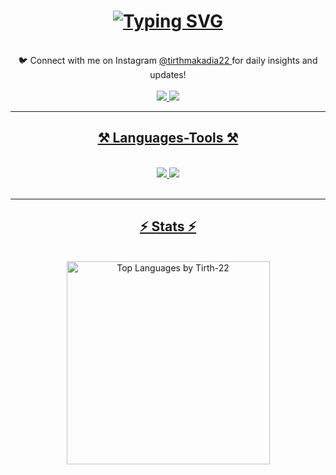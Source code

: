 <h1 align="center">
   <a href="https://git.io/typing-svg"><img src="https://readme-typing-svg.herokuapp.com?font=Fira+Code&pause=1000&width=435&lines=Hi+There!+I'm+Tirth+Makadia!" alt="Typing SVG" /></a>
</h1>
<br/>

<div align="center">
 🐦 Connect with me on Instagram <a href="https://www.instagram.com/tirthmakadia22" target="_blank">@tirthmakadia22 </a> for daily insights and updates!
</div>

<br/>

<div align="center"> 
  <a href="mailto:tirthmakadia2006@gmail.com">
    <img src="https://img.shields.io/badge/Gmail-333333?style=for-the-badge&logo=gmail&logoColor=red" />
  </a>
  <a href="https://www.linkedin.com/in/tirth-makadia-769b0931b/" target="_blank">
    <img src="https://img.shields.io/badge/LinkedIn-0077B5?style=for-the-badge&logo=linkedin&logoColor=white" target="_blank" />
</div>

 <hr/>

 <h2 align="center">⚒️ Languages-Tools ⚒️</h2>

 <br/>
 
 <div align="center">
    <img src="https://skillicons.dev/icons?i=java,cpp,html,css,c" />
    <img src="https://skillicons.dev/icons?i=github,vscode" /><br>
</div>

<br/>

<hr/>

<h2 align="center">⚡ Stats ⚡</h2>
<br>
<div align="center">
  <img width="325" src="https://github-readme-stats.vercel.app/api/top-langs/?username=Tirth-22&hide=html&langs_count=8&layout=compact&theme=react&border_radius=10&size_weight=0.5&count_weight=0.5&exclude_repo=github-readme-stats" alt="Top Languages by Tirth-22" />
</div>
